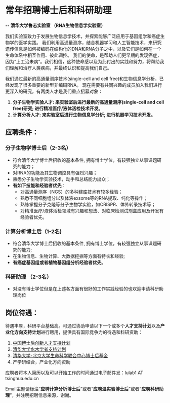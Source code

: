 #  常年招聘博士后和科研助理

**-- 清华大学鲁志实验室 （RNA生物信息学实验室）**

我们实验室致力于发展生物信息学技术，并探索能够广泛应用于基因组学和癌症生物学的医学实践。
我们利用高通量测序，结合机器学习和人工智能技术，来研究遗传信息是如何被编码在结构化的DNA和RNA分子之中，以及它们是如何在一个生命体系中相互作用、彼此调控。
我们的使命，是帮助人们更早期的发现癌症，因为“上工治未病”。我们相信，这种使命感以及为此付出的实践和努力，将帮助我们理解和治疗人类疾病，并最终认识和提高我们自己。

我们通过最新的高通量测序技术(single-cell and cell free)和生物信息学分析，已经发现了很多重要的新型非编码RNA。
现在需要有共同兴趣的成员加入我们进行更深入的研究，有两类人才是我们重点招募对象：

1. **分子生物学实验人才: 来实验室后进行最新的高通量测序(single-cell and cell free)研究; 进行精准医疗/液体活检技术开发。**
2. **计算分析人才: 来实验室后进行生物信息学分析; 进行机器学习技术开发。**


## 应聘条件：

### 分子生物学博士后（2-3名）

* 符合清华大学博士后招收的基本条件, 拥有博士学位，有较强独立从事课题研究的能力；
* 对RNA的功能及其生物调控具有强烈兴趣；
* 熟悉分子生物学实验技术，动手和总结能力出众；
* **有如下技能和经验者优先**：
  * 对高通量测序（NGS）的多种建库技术有较多经验；
  * 熟悉不同细胞组分以及体液exsome等的RNA提取、纯化等操作；
  * 熟练掌握分子克隆等分子生物学实验，如CRISPR、体外转录技术等；
  * 对精准医疗/液体活检领域有兴趣和想法、对临床检测试剂盒应用及开发有经验者优先。


### 计算分析博士后（1-2名)

* 符合清华大学博士后招收的基本条件, 拥有博士学位，有较强独立从事课题研究的能力;
* 在生物信息、生物计算、大数据挖掘等方面有特长和经验;
* **有癌症基因组或者植物基因组分析经验者优先**。

### 科研助理 （2-3名）

* 对没有博士学位但是在上述各方面有很好的工作实践经验的也欢迎申请科研助理岗位


## 岗位待遇：

待遇丰厚，科研平台基础高。可通过协助申请以下一个或多个**人才支持计划**以及**产业化方向支持计划**进行聘用，提供具有国际竞争力的待遇和科研资助：

1. [中国博士后创新人才支持计划](http://postdoctor.tsinghua.edu.cn/info/zxtz/1723)
2. [清华大学水木学者支持计划](http://postdoctor.tsinghua.edu.cn/thu/index.htm)
3. [清华大学-北京大学生命科学联合中心博士后基金](http://www.cls.edu.cn/Academicactivities/notices/index4438.shtml)
4. 产学研结合，产业化方向资助

应聘者将本人简历以及可以开始工作的时间通过电子邮件发：lulab1 AT tsinghua.edu.cn 

Email主题请标注“**应聘计算分析博士后**”或者“**应聘湿实验博士后**”或者“**应聘科研助理**”，并注明招聘信息来源，谢谢。
